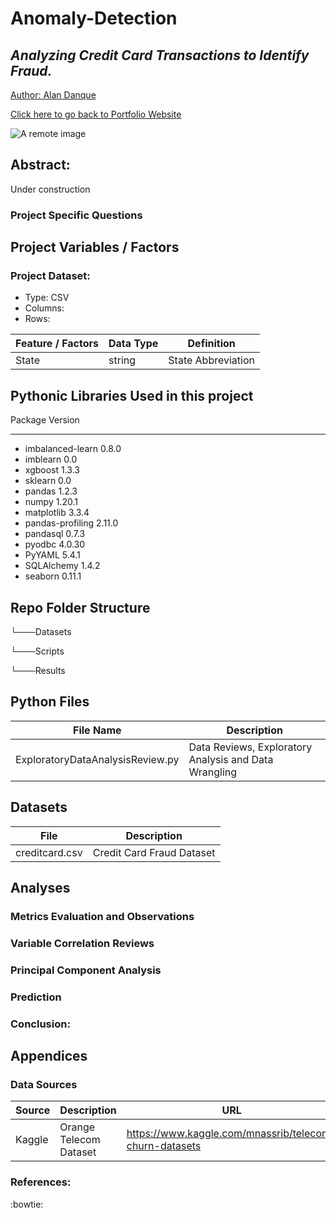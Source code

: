 # Anomaly-Detection

## _Analyzing Credit Card Transactions to Identify Fraud._

<a href="https://www.linkedin.com/in/alandanque"> Author: Alan Danque </a>

<a href="https://adanque.github.io/">Click here to go back to Portfolio Website </a>

![A remote image](https://adanque.github.io/assets/img/Detection.jpg)

## Abstract: 

Under construction

### Project Specific Questions




##  Project Variables / Factors 
### Project Dataset:
- Type:		CSV
- Columns: 	
- Rows:		

 | Feature / Factors | Data Type | Definition | 
 | --------- | --------- | --------- | 
 | State | string | State Abbreviation | 





## Pythonic Libraries Used in this project
Package               Version
--------------------- ---------
- imbalanced-learn      0.8.0
- imblearn              0.0
- xgboost               1.3.3
- sklearn               0.0
- pandas                1.2.3
- numpy                 1.20.1
- matplotlib            3.3.4
- pandas-profiling      2.11.0
- pandasql              0.7.3
- pyodbc                4.0.30
- PyYAML                5.4.1
- SQLAlchemy            1.4.2
- seaborn               0.11.1

## Repo Folder Structure

└───Datasets

└───Scripts

└───Results

## Python Files 

| File Name  | Description |
| ------ | ------ |
| ExploratoryDataAnalysisReview.py | Data Reviews, Exploratory Analysis and Data Wrangling |

## Datasets
| File  | Description |
| ------ | ------ |
| creditcard.csv | Credit Card Fraud Dataset | 

## Analyses

### Metrics Evaluation and Observations



### Variable Correlation Reviews




### Principal Component Analysis





### Prediction






### Conclusion: 




## Appendices
### Data Sources
| Source  | Description | URL |
| ------ | ------ | ------ |
| Kaggle | Orange Telecom Dataset | https://www.kaggle.com/mnassrib/telecom-churn-datasets | 



### References: 






:bowtie:

